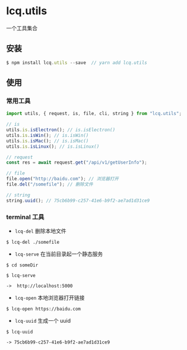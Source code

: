 # lcq.utils

一个工具集合

## 安装

```js
$ npm install lcq.utils --save  // yarn add lcq.utils
```

## 使用

### 常用工具

```js
import utils, { request, is, file, cli, string } from "lcq.utils";

// is
utils.is.isElectron(); // is.isElectron()
utils.is.isWin(); // is.isWin()
utils.is.isMac(); // is.isMac()
utils.is.isLinux(); // is.isLinux()

// request
const res = await request.get("/api/v1/getUserInfo");

// file
file.open("http://baidu.com"); // 浏览器打开
file.del("/somefile"); // 删除文件

// string
string.uuid(); // 75cb6b99-c257-41e6-b9f2-ae7ad1d31ce9
```

### terminal 工具

- `lcq-del` 删除本地文件

```console
$ lcq-del ./somefile
```

- `lcq-serve` 在当前目录起一个静态服务

```console
$ cd someDir

$ lcq-serve

->  http://localhost:5000
```

- `lcq-open` 本地浏览器打开链接

```console
$ lcq-open https://baidu.com
```

- `lcq-uuid` 生成一个 uuid

```console
$ lcq-uuid

-> 75cb6b99-c257-41e6-b9f2-ae7ad1d31ce9
```
